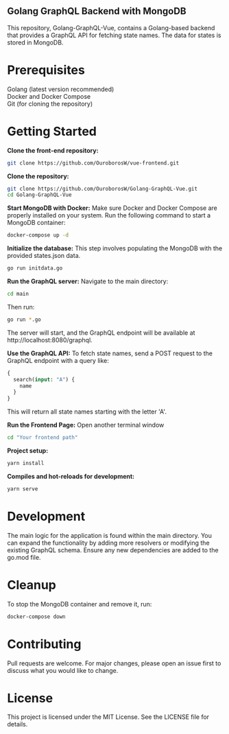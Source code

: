 ## Golang GraphQL Backend with MongoDB
This repository, Golang-GraphQL-Vue, contains a Golang-based backend that provides a GraphQL API for fetching state names. The data for states is stored in MongoDB.

# Prerequisites
Golang (latest version recommended)<br />
Docker and Docker Compose<br />
Git (for cloning the repository)<br />
# Getting Started
**Clone the front-end repository:**
```bash
git clone https://github.com/OuroborosW/vue-frontend.git
```
**Clone the repository:**
```bash
git clone https://github.com/OuroborosW/Golang-GraphQL-Vue.git
cd Golang-GraphQL-Vue
```
**Start MongoDB with Docker:**
Make sure Docker and Docker Compose are properly installed on your system. Run the following command to start a MongoDB container:

```bash
docker-compose up -d
```
**Initialize the database:**
This step involves populating the MongoDB with the provided states.json data.
```bash
go run initdata.go
```
**Run the GraphQL server:**
Navigate to the main directory:
```bash
cd main
```
Then run:
```bash
go run *.go
```
The server will start, and the GraphQL endpoint will be available at http://localhost:8080/graphql.


**Use the GraphQL API:**
To fetch state names, send a POST request to the GraphQL endpoint with a query like:
```graphql
{
  search(input: "A") {
    name
  }
}
```
This will return all state names starting with the letter 'A'.

**Run the Frontend Page:**
Open another terminal window
```bash
cd "Your frontend path"
```
**Project setup:**
```bash
yarn install
```
**Compiles and hot-reloads for development:**
```bash
yarn serve
```

# Development
The main logic for the application is found within the main directory. You can expand the functionality by adding more resolvers or modifying the existing GraphQL schema. Ensure any new dependencies are added to the go.mod file.

# Cleanup
To stop the MongoDB container and remove it, run:
```bash
docker-compose down
```
# Contributing
Pull requests are welcome. For major changes, please open an issue first to discuss what you would like to change.

# License
This project is licensed under the MIT License. See the LICENSE file for details.

